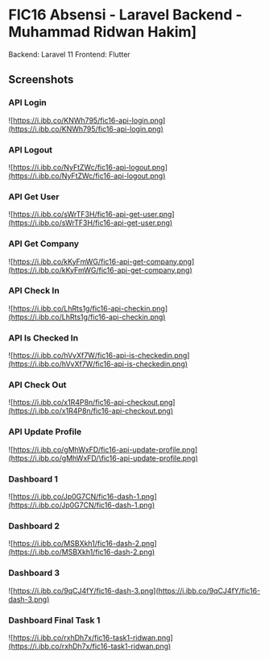 # FIC16 Absensi - Laravel Backend - Muhammad Ridwan Hakim]

Backend: Laravel 11
Frontend: Flutter

## Screenshots

### API Login

![https://i.ibb.co/KNWh795/fic16-api-login.png](https://i.ibb.co/KNWh795/fic16-api-login.png)

### API Logout

![https://i.ibb.co/NyFtZWc/fic16-api-logout.png](https://i.ibb.co/NyFtZWc/fic16-api-logout.png)

### API Get User

![https://i.ibb.co/sWrTF3H/fic16-api-get-user.png](https://i.ibb.co/sWrTF3H/fic16-api-get-user.png)

### API Get Company

![https://i.ibb.co/kKyFmWG/fic16-api-get-company.png](https://i.ibb.co/kKyFmWG/fic16-api-get-company.png)

### API Check In

![https://i.ibb.co/LhRts1g/fic16-api-checkin.png](https://i.ibb.co/LhRts1g/fic16-api-checkin.png)

### API Is Checked In

![https://i.ibb.co/hVvXf7W/fic16-api-is-checkedin.png](https://i.ibb.co/hVvXf7W/fic16-api-is-checkedin.png)

### API Check Out

![https://i.ibb.co/x1R4P8n/fic16-api-checkout.png](https://i.ibb.co/x1R4P8n/fic16-api-checkout.png)


### API Update Profile

![https://i.ibb.co/gMhWxFD/fic16-api-update-profile.png](https://i.ibb.co/gMhWxFD/\fic16-api-update-profile.png)

### Dashboard 1

![https://i.ibb.co/Jp0G7CN/fic16-dash-1.png](https://i.ibb.co/Jp0G7CN/fic16-dash-1.png)

### Dashboard 2

![https://i.ibb.co/MSBXkh1/fic16-dash-2.png](https://i.ibb.co/MSBXkh1/fic16-dash-2.png)

### Dashboard 3

![https://i.ibb.co/9qCJ4fY/fic16-dash-3.png](https://i.ibb.co/9qCJ4fY/fic16-dash-3.png)

### Dashboard Final Task 1

![https://i.ibb.co/rxhDh7x/fic16-task1-ridwan.png](https://i.ibb.co/rxhDh7x/fic16-task1-ridwan.png)
